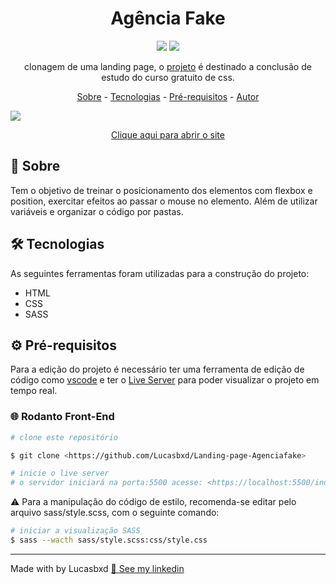 <h1 align="center" dir="auto">Agência Fake</h1>

<p align="center" dir="auto"> <img src="https://camo.githubusercontent.com/5a90db9c6f4523a0dbd114272b6ca7f0ce263aa01bc2667e6b530fb9c08873dd/687474703a2f2f696d672e736869656c64732e696f2f7374617469632f76313f6c6162656c3d737461747573266d6573736167653d636f6e636c7569646f26636f6c6f723d475245454e267374796c653d666c6174"> <img src="https://img.shields.io/github/watchers/Lucasbxd/Landing-page-Agenciafake.svg"></p>

<p align="center" dir="auto">clonagem de uma landing page, o <a href="https://www.youtube.com/watch?v=6gRtjwD2w88&t">projeto</a> é destinado a conclusão de estudo do curso gratuito de css.</p>

<p align="center">
  <a href="#sobre">Sobre</a> -
  <a href="#tecnologias">Tecnologias</a> -
  <a href="#pre-requisitos">Pré-requisitos</a> -
  <a href="#autor">Autor</a>
</p>

<img src="./github/imagem.gif">

<p align="center" dir="auto"><a taget="blank" href="https://lucasbxd.github.io/Landing-Page-Agenciafake/" >Clique aqui para abrir o site</a><p> 

<h2 id="sobre">📍 Sobre</h2>
<p>Tem o objetivo de treinar o posicionamento dos elementos com flexbox e position, exercitar efeitos ao passar o mouse no elemento. Além de utilizar variáveis e organizar o código por pastas.</p>

<h2 id="tecnologias">🛠 Tecnologias</h2>
<p>As seguintes ferramentas foram utilizadas para a construção do projeto:</p>
<ul>
  <li>HTML</li>
  <li>CSS</li>
  <li>SASS</li>
</ul>

<h2 id="pre-requisitos">⚙️ Pré-requisitos</h2>
<p>Para a edição do projeto é necessário ter uma ferramenta de edição de código como <a target="blank" href="https://code.visualstudio.com/">vscode</a> e ter o <a target="blank" href="https://marketplace.visualstudio.com/items?itemName=ritwickdey.LiveServer">Live Server</a> para poder visualizar o projeto em tempo real.</p>

### 🌐 Rodanto Front-End

```bash
# clone este repositório

$ git clone <https://github.com/Lucasbxd/Landing-page-Agenciafake>

# inicie o live server
# o servidor iniciará na porta:5500 acesse: <https://localhost:5500/index.html>
```

<p>⚠️ Para a manipulação do código de estilo, recomenda-se editar pelo arquivo sass/style.scss, com o seguinte comando:</p>

```bash
# iniciar a visualização SASS
$ sass --wacth sass/style.scss:css/style.css
```

---
<p id="autor">Made with by Lucasbxd <a target="blank" href="https://www.linkedin.com/in/lucasbxd/">💛 See my linkedin</a></p>